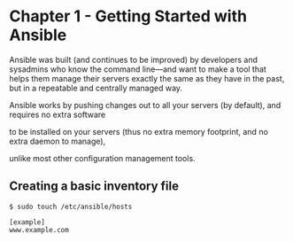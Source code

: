 # Chapter 1 - Getting Started with Ansible


Ansible was built (and continues to be improved) by developers and sysadmins who know the command line—and want to make a tool that helps them manage their servers exactly the same as they have in the past, but in a repeatable and centrally managed way.

Ansible works by pushing changes out to all your servers (by default), and requires no extra software

to be installed on your servers (thus no extra memory footprint, and no extra daemon to manage),

unlike most other configuration management tools.


## Creating a basic inventory file

```
$ sudo touch /etc/ansible/hosts

[example]
www.example.com
```
